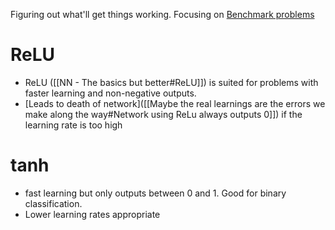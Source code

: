 Figuring out what'll get things working. Focusing on [Benchmark problems](https://www.mathworks.com/help/deeplearning/ug/choose-a-multilayer-neural-network-training-function.html#:~:text=six%20benchmark%20problems)

# ReLU
- ReLU ([[NN - The basics but better#ReLU]]) is suited for problems with faster learning and non-negative outputs.
- [Leads to death of network]([[Maybe the real learnings are the errors we make along the way#Network using ReLu always outputs 0]]) if the learning rate is too high
# tanh
- fast learning but only outputs between 0 and 1. Good for binary classification.
- Lower learning rates appropriate